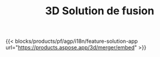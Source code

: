 ﻿---
title: 3D Solution de fusion 
weight: 7730
url: /fr/merger
limit: 
description: Fusionnez FBX, OBJ, STL, DAE, GLTF et plus dans un seul fichier 3D dans n'importe quel format pris en charge
widgetUrl: "https://products.aspose.com/3d/merger/embed"
---
{{< blocks/products/pf/agp/i18n/feature-solution-app url="https://products.aspose.app/3d/merger/embed" >}} 
